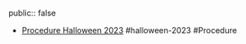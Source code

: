 public:: false

- [Procedure Halloween 2023](https://photos.google.com/u/0/share/AF1QipPSwliGN38XBvMMWDrWpjx8t2pHZLKMo_Oo-rE5rPloBiojH2VCTwAQqK6ZEe8X2g) #halloween-2023 #Procedure